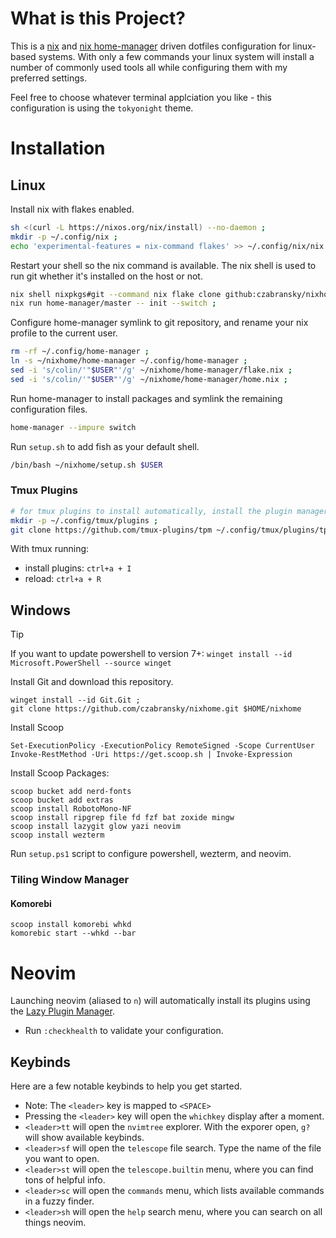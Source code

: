 # What is this Project?

This is a [nix](https://nixos.org/) and [nix home-manager](https://github.com/nix-community/home-manager) driven dotfiles configuration for linux-based systems. With only a few commands your linux system will install a number of commonly used tools all while configuring them with my preferred settings.

Feel free to choose whatever terminal applciation you like - this configuration is using the `tokyonight` theme.

# Installation

## Linux

Install nix with flakes enabled.

```sh
sh <(curl -L https://nixos.org/nix/install) --no-daemon ;
mkdir -p ~/.config/nix ;
echo 'experimental-features = nix-command flakes' >> ~/.config/nix/nix.conf ;
```

Restart your shell so the nix command is available. The nix shell is used to run git whether it's installed on the host or not.

```sh
nix shell nixpkgs#git --command nix flake clone github:czabransky/nixhome --dest ~/nixhome ;
nix run home-manager/master -- init --switch ;
```

Configure home-manager symlink to git repository, and rename your nix profile to the current user.

```sh
rm -rf ~/.config/home-manager ;
ln -s ~/nixhome/home-manager ~/.config/home-manager ;
sed -i 's/colin/'"$USER"'/g' ~/nixhome/home-manager/flake.nix ;
sed -i 's/colin/'"$USER"'/g' ~/nixhome/home-manager/home.nix ;
```

Run home-manager to install packages and symlink the remaining configuration files.

```sh
home-manager --impure switch
```

Run `setup.sh` to add fish as your default shell.

```sh
/bin/bash ~/nixhome/setup.sh $USER
```

### Tmux Plugins

```sh
# for tmux plugins to install automatically, install the plugin manager first
mkdir -p ~/.config/tmux/plugins ;
git clone https://github.com/tmux-plugins/tpm ~/.config/tmux/plugins/tpm ;
```

With tmux running:

- install plugins: `ctrl+a + I`
- reload: `ctrl+a + R`

## Windows

> [!TIP]
> If you want to update powershell to version 7+: `winget install --id Microsoft.PowerShell --source winget`

Install Git and download this repository.

```pwsh
winget install --id Git.Git ;
git clone https://github.com/czabransky/nixhome.git $HOME/nixhome
```

Install Scoop

```pwsh
Set-ExecutionPolicy -ExecutionPolicy RemoteSigned -Scope CurrentUser
Invoke-RestMethod -Uri https://get.scoop.sh | Invoke-Expression
```

Install Scoop Packages:

```pwsh
scoop bucket add nerd-fonts
scoop bucket add extras
scoop install RobotoMono-NF
scoop install ripgrep file fd fzf bat zoxide mingw
scoop install lazygit glow yazi neovim
scoop install wezterm 
```

Run `setup.ps1` script to configure powershell, wezterm, and neovim.

### Tiling Window Manager

#### Komorebi

```pwsh
scoop install komorebi whkd
komorebic start --whkd --bar
```

# Neovim

Launching neovim (aliased to `n`) will automatically install its plugins using the [Lazy Plugin Manager](https://github.com/folke/lazy.nvim).

- Run `:checkhealth` to validate your configuration.

## Keybinds

Here are a few notable keybinds to help you get started.

- Note: The `<leader>` key is mapped to `<SPACE>`
- Pressing the `<leader>` key will open the `whichkey` display after a moment.
- `<leader>tt` will open the `nvimtree` explorer. With the exporer open, `g?` will show available keybinds.
- `<leader>sf` will open the `telescope` file search. Type the name of the file you want to open.
- `<leader>st` will open the `telescope.builtin` menu, where you can find tons of helpful info.
- `<leader>sc` will open the `commands` menu, which lists available commands in a fuzzy finder.
- `<leader>sh` will open the `help` search menu, where you can search on all things neovim.
